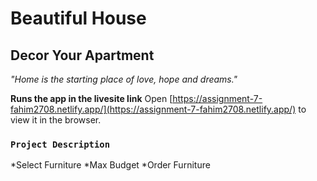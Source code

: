 # Beautiful House

## Decor Your Apartment
*"Home is the starting place of love, hope and dreams."*


**Runs the app in the livesite link**
Open [https://assignment-7-fahim2708.netlify.app/](https://assignment-7-fahim2708.netlify.app/) to view it in the browser.


### `Project Description`
 *Select Furniture
 *Max Budget
 *Order Furniture
